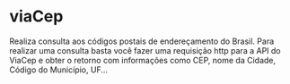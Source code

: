 # viaCep

Realiza consulta aos códigos postais de endereçamento do Brasil. 
Para realizar uma consulta basta você fazer uma requisição http para a API do ViaCep e obter o retorno com informações como CEP, nome da Cidade, Código do Município, UF...
